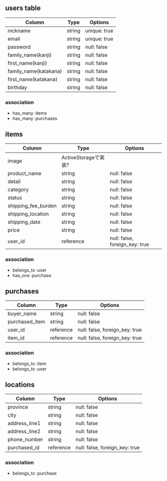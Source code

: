 <!-- ## users table

| Column                | Type   | Options     |
|-----------------------|--------|-------------|
| nickname              | string | null: false |
| email                 | string | null: false |
| password              | string | null: false |
| family_name(kanji)    | string | null: false |
| first_name(kanji)     | string | null: false |
| family_name(katakana) | string | null: false |
| first_name(katakana)  | string | null: false |
| birthday              | string | null: false |

### association

- has_many :items
- has_many :comments
- has_one  :purchase

## items

| Column              | Type      | Options                        |
|---------------------|-----------|--------------------------------| 
| image               | ActiveStorageで実装                         |
| product_name        | string    | null: false                    |
| detail              | string    | null: false                    |
| category            | string    | null: false                    |
| status              | string    | null: false                    |
| shipping_fee_burden | string    | null: false                    |
| shipping_location   | string    | null: false                    |
| shipping_date       | string    | null: false                    |
| price               | string    | null: false                    |
| user_id             | reference | null: false, foreign_key: true |

### association

- belongs_to :user
- has_many   :comments
- has_one    :purchases

## comments

| Column       | Type      | Options                        |
|--------------|-----------|--------------------------------|
| comment_text | string    | null: false                    |
| user_id      | reference | null: false, foreign_key: true |
| item_id      | reference | null: false, foreign_key: true |

### association

- belongs_to :users
- belongs_to :items

## purchases

| Column             | Type      | Options                        |
|--------------------|-----------|--------------------------------|
| expiration_date    | string    | null: false                    |
| security           | string    | null: false                    |
| province           | string    | null: false                    |
| city               | string    | null: false                    |
| address_line1      | string    | null: false                    |
| address_line2      | string    | null: false                    |
| phone_number       | string    | null: false                    |
| credit_card_number | string    | null: false                    |
| user_id            | reference | null: false, foreign_key: true |
| item_id            | reference | null: false, foreign_key: true |

### association

- belongs_to :item
- belongs_to :user -->

## users table

| Column                | Type   | Options      |
|-----------------------|--------|--------------|
| nickname              | string | unique: true |
| email                 | string | unique: true |
| password              | string | null: false  |
| family_name(kanji)    | string | null: false  |
| first_name(kanji)     | string | null: false  |
| family_name(katakana) | string | null: false  |
| first_name(katakana)  | string | null: false  |
| birthday              | string | null: false  |

### association

- has_many :items
- has_many :purchases

## items

| Column              | Type      | Options                        |
|---------------------|-----------|--------------------------------| 
| image               | ActiveStorageで実装?                        |
| product_name        | string    | null: false                    |
| detail              | string    | null: false                    |
| category            | string    | null: false                    |
| status              | string    | null: false                    |
| shipping_fee_burden | string    | null: false                    |
| shipping_location   | string    | null: false                    |
| shipping_date       | string    | null: false                    |
| price               | string    | null: false                    |
| user_id             | reference | null: false, foreign_key: true |

### association

- belongs_to :user
- has_one    :purchase

## purchases

| Column             | Type      | Options                        |
|--------------------|-----------|--------------------------------|
| buyer_name         | string    | null: false                    |
| purchased_item     | string    | null: false                    |
| user_id            | reference | null: false, foreign_key: true |
| item_id            | reference | null: false, foreign_key: true |

### association

- belongs_to :item
- belongs_to :user

## locations

| Column        | Type      | Options                        |
|---------------|-----------|--------------------------------|
| province      | string    | null: false                    |
| city          | string    | null: false                    |
| address_line1 | string    | null: false                    |
| address_line2 | string    | null: false                    |
| phone_number  | string    | null: false                    |
| purchased_id  | reference | null: false, foreign_key: true |

### association

- belongs_to :purchase

